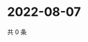 # 2022-08-07

共 0 条

<!-- BEGIN WEIBO -->
<!-- 最后更新时间 Sun Aug 07 2022 22:13:41 GMT+0800 (China Standard Time) -->

<!-- END WEIBO -->
